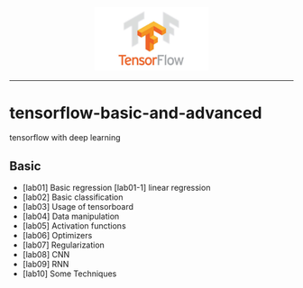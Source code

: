 <p align="center"><img width="40%" src="Basic/image/tensorflow_logo.jpeg" /></p>

--------------------------------------------------------------------------------

# tensorflow-basic-and-advanced
tensorflow with deep learning 

## Basic

* [lab01] Basic regression
  [lab01-1] linear regression 
* [lab02] Basic classification 
* [lab03] Usage of tensorboard
* [lab04] Data manipulation
* [lab05] Activation functions
* [lab06] Optimizers
* [lab07] Regularization
* [lab08] CNN
* [lab09] RNN
* [lab10] Some Techniques
